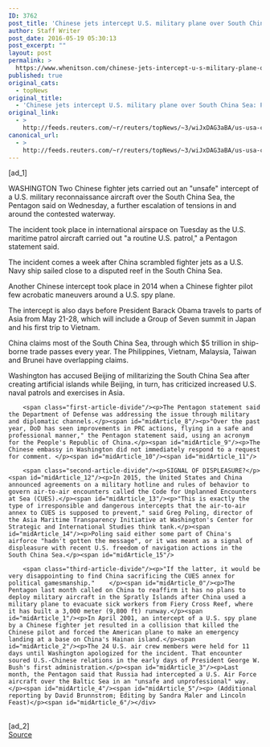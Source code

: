 ```yaml
---
ID: 3762
post_title: 'Chinese jets intercept U.S. military plane over South China Sea: Pentagon'
author: Staff Writer
post_date: 2016-05-19 05:30:13
post_excerpt: ""
layout: post
permalink: >
  https://www.whenitson.com/chinese-jets-intercept-u-s-military-plane-over-south-china-sea-pentagon/
published: true
original_cats:
  - topNews
original_title:
  - 'Chinese jets intercept U.S. military plane over South China Sea: Pentagon'
original_link:
  - >
    http://feeds.reuters.com/~r/reuters/topNews/~3/wiJxDAG3aBA/us-usa-china-south-china-sea-idUSKCN0Y92ZA
canonical_url:
  - >
    http://feeds.reuters.com/~r/reuters/topNews/~3/wiJxDAG3aBA/us-usa-china-south-china-sea-idUSKCN0Y92ZA
---
```

 [ad_1]
<br><div id="articleText">
<span id="midArticle_start"/>

<span id="midArticle_0"/><span class="focusParagraph" readability="6"><p><span class="articleLocation">WASHINGTON</span> Two Chinese fighter jets carried out an "unsafe" intercept of a U.S. military reconnaissance aircraft over the South China Sea, the Pentagon said on Wednesday, a further escalation of tensions in and around the contested waterway. </p></span><span id="midArticle_1"/><p>The incident took place in international airspace on Tuesday as the U.S. maritime patrol aircraft carried out "a routine U.S. patrol," a Pentagon statement said. </p><span id="midArticle_2"/><p>The incident comes a week after China scrambled fighter jets as a U.S. Navy ship sailed close to a disputed reef in the South China Sea.</p><span id="midArticle_3"/><p>Another Chinese intercept took place in 2014 when a Chinese fighter pilot few acrobatic maneuvers around a U.S. spy plane.</p><span id="midArticle_4"/><p>The intercept is also days before President Barack Obama travels to parts of Asia from May 21-28, which will include a Group of Seven summit in Japan and his first trip to Vietnam.</p><span id="midArticle_5"/><p>China claims most of the South China Sea, through which $5 trillion in ship-borne trade passes every year. The Philippines, Vietnam, Malaysia, Taiwan and Brunei have overlapping claims.</p><span id="midArticle_6"/><p>Washington has accused Beijing of militarizing the South China Sea after creating artificial islands while Beijing, in turn, has criticized increased U.S. naval patrols and exercises in Asia.</p><span id="midArticle_7"/>
        
        <span class="first-article-divide"/><p>The Pentagon statement said the Department of Defense was addressing the issue through military and diplomatic channels.</p><span id="midArticle_8"/><p>"Over the past year, DoD has seen improvements in PRC actions, flying in a safe and professional manner," the Pentagon statement said, using an acronym for the People's Republic of China.</p><span id="midArticle_9"/><p>The Chinese embassy in Washington did not immediately respond to a request for comment. </p><span id="midArticle_10"/><span id="midArticle_11"/>
        
        <span class="second-article-divide"/><p>SIGNAL OF DISPLEASURE?</p><span id="midArticle_12"/><p>In 2015, the United States and China announced agreements on a military hotline and rules of behavior to govern air-to-air encounters called the Code for Unplanned Encounters at Sea (CUES).</p><span id="midArticle_13"/><p>"This is exactly the type of irresponsible and dangerous intercepts that the air-to-air annex to CUES is supposed to prevent," said Greg Poling, director of the Asia Maritime Transparency Initiative at Washington's Center for Strategic and International Studies think tank.</p><span id="midArticle_14"/><p>Poling said either some part of China's airforce "hadn't gotten the message", or it was meant as a signal of displeasure with recent U.S. freedom of navigation actions in the South China Sea.</p><span id="midArticle_15"/>
        
        <span class="third-article-divide"/><p>"If the latter, it would be very disappointing to find China sacrificing the CUES annex for political gamesmanship."    </p><span id="midArticle_0"/><p>The Pentagon last month called on China to reaffirm it has no plans to deploy military aircraft in the Spratly Islands after China used a military plane to evacuate sick workers from Fiery Cross Reef, where it has built a 3,000 meter (9,800 ft) runway.</p><span id="midArticle_1"/><p>In April 2001, an intercept of a U.S. spy plane by a Chinese fighter jet resulted in a collision that killed the Chinese pilot and forced the American plane to make an emergency landing at a base on China's Hainan island.</p><span id="midArticle_2"/><p>The 24 U.S. air crew members were held for 11 days until Washington apologized for the incident. That encounter soured U.S.-Chinese relations in the early days of President George W. Bush's first administration.</p><span id="midArticle_3"/><p>Last month, the Pentagon said that Russia had intercepted a U.S. Air Force aircraft over the Baltic Sea in an "unsafe and unprofessional" way. </p><span id="midArticle_4"/><span id="midArticle_5"/><p> (Additional reporting by David Brunnstrom; Editing by Sandra Maler and Lincoln Feast)</p><span id="midArticle_6"/></div>
<br>[ad_2]
<br><a href="http://feeds.reuters.com/~r/reuters/topNews/~3/wiJxDAG3aBA/us-usa-china-south-china-sea-idUSKCN0Y92ZA">Source </a>